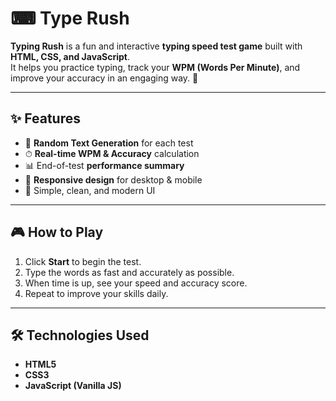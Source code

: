 # ⌨ Type Rush

**Typing Rush** is a fun and interactive **typing speed test game** built with **HTML, CSS, and JavaScript**.  
It helps you practice typing, track your **WPM (Words Per Minute)**, and improve your accuracy in an engaging way. 🚀

---

## ✨ Features
- 🎯 **Random Text Generation** for each test
- ⏱ **Real-time WPM & Accuracy** calculation
- 📊 End-of-test **performance summary**
- 📱 **Responsive design** for desktop & mobile
- 🎨 Simple, clean, and modern UI

---

## 🎮 How to Play
1. Click **Start** to begin the test.
2. Type the words as fast and accurately as possible.
3. When time is up, see your speed and accuracy score.
4. Repeat to improve your skills daily.

---

## 🛠 Technologies Used
- **HTML5**
- **CSS3**
- **JavaScript (Vanilla JS)**


